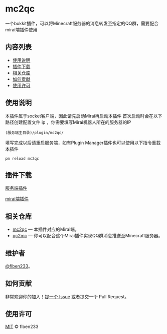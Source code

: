# mc2qc
一个bukkit插件，可以将Minecraft服务器的消息转发至指定的QQ群，需要配合mirai端插件使用

## 内容列表

- [使用说明](#使用说明)
- [插件下载](#插件下载)
- [相关仓库](#相关仓库)
- [如何贡献](#如何贡献)
- [使用许可](#使用许可)

## 使用说明

本插件属于socket客户端，因此请先启动Mirai再启动本插件
首次启动时会在以下路径创建配置文件 ip ，你需要填写Mirai机器人所在的服务器的IP
```
(服务端主目录)/plugin/mc2qc/
```
填写完成以后请重启服务端，如有Plugin Manager插件也可以使用以下指令重载本插件
```
pm reload mc2qc
```

## 插件下载

[服务端插件](https://github.com/flben233/mc2qc_spigot/releases)

[mirai端插件](https://github.com/flben233/mc2qc/releases)

## 相关仓库

- [mc2qc](https://github.com/flben233/qc2mc) — 本插件对应的Mirai端。
- [qc2mc](https://github.com/flben233/qc2mc) — 你可以配合这个Mirai插件实现QQ群消息推送至Minecraft服务器。

## 维护者

[@flben233](https://github.com/flben233)。

## 如何贡献

非常欢迎你的加入！[提一个 Issue](https://github.com/flben233/mc2qc_spigot/issues/new) 或者提交一个 Pull Request。

## 使用许可

[MIT](LICENSE) © flben233

